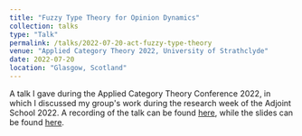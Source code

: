 ```yaml
---
title: "Fuzzy Type Theory for Opinion Dynamics"
collection: talks
type: "Talk"
permalink: /talks/2022-07-20-act-fuzzy-type-theory
venue: "Applied Category Theory 2022, University of Strathclyde"
date: 2022-07-20
location: "Glasgow, Scotland"
---
```


A talk I gave during the Applied Category Theory Conference 2022, in which I discussed my group's work during the research week of the Adjoint School 2022. A recording of the talk can be found [here](https://www.youtube.com/watch?v=KsxKNzUnE6E&t=28861s), while the slides can be found [here](https://github.com/sjboc/sjboc.github.io/blob/793fa2e8527b381605a39160b13cedaf692aaa37/files/act-fuzzy-type-theory-for-opinion-dynamics.pdf).
